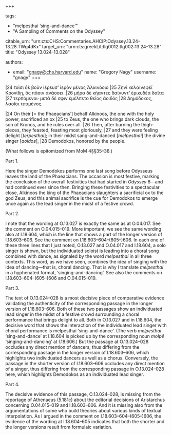 +++

tags:
- "melpesthai ‘sing-and-dance’"
- "A Sampling of Comments on the Odyssey"

citable_urn: "urn:cts:CHS:Commentaries.AHCIP:Odyssey.13.24-13.28.TWg4dKx"
target_urn: "urn:cts:greekLit:tlg0012.tlg002:13.24-13.28"
title: "Odyssey 13.024-13.028"

authors:
- email: "gnagy@chs.harvard.edu"
  name: "Gregory Nagy"
  username: "gnagy"
+++

<p>|24 τοῖσι δὲ βοῦν ἱέρευσ’ ἱερὸν μένος Ἀλκινόοιο |25 Ζηνὶ κελαινεφέϊ Κρονίδῃ, ὃς πᾶσιν ἀνάσσει. |26 μῆρα δὲ κήαντες δαίνυντ’ ἐρικυδέα δαῖτα |27 τερπόμενοι· μετὰ δέ σφιν ἐμέλπετο θεῖος ἀοιδός |28 Δημόδοκος, λαοῖσι τετιμένος.</p><p>|24 On their [= the Phaeacians’] behalf Alkinoos, the one with the holy power, sacrificed an ox |25 to Zeus, the one who brings dark clouds, the son of Kronos, and he rules over all. |26 Then, after burning the thigh-pieces, they feasted, feasting most gloriously, |27 and they were feeling delight [<em>terpesthai</em>]; in their midst sang-and-danced [<em>melpesthai</em>] the divine singer [<em>aoidos</em>], |28 Demodokos, honored by the people.</p><p>(What follows is epitomized from MoM 4§§35–38.)</p><p>Part 1. </p><p>Here the singer Demodokos performs one last song before Odysseus leaves the land of the Phaeacians. The occasion is most festive, marking the conclusion of the overall festivities that had started in <em>Odyssey</em> 8—and had continued ever since then. Bringing these festivities to a spectacular close, Alkinoos the king of the Phaeacians slaughters a sacrificial ox to the god Zeus, and this animal sacrifice is the cue for Demodokos to emerge once again as the lead singer in the midst of a festive crowd. </p><p>  </p><p>Part 2.</p><p>I note that the wording at O.13.027 is exactly the same as at O.04.017. See the comment on O.04.015–019. More important, we see the same wording also at I.18.604, which is the line that shows a part of the longer version of I.18.603–606. See the comment on I.18.603–604–(605–)606. In each one of these three lines that I just noted, O.13.027 and O.04.017 and I.18.604, a solo singer is shown, but the individuated soloist is leading into a choral song combined with dance, as signaled by the word <em>melpesthai</em> in all three contexts. This word, as we have seen, combines the idea of singing with the idea of dancing—that is, choral dancing. That is why I translate <em>melpesthai</em> in a hyphenated format, ‘singing-and-dancing’. See also the comments on I.18.603–604–(605–)606 and O.04.015–019.</p><p>  </p><p>Part 3. </p><p>The text of O.13.024–028 is a most decisive piece of comparative evidence validating the authenticity of the corresponding passage in the longer version of I.18.603–606. Both of these two passages show an individuated lead singer in the midst of a festive crowd surrounding a choral performance that brings delight to all. Both in O.13.027 and in I.18.604, the decisive word that shows the interaction of the individuated lead singer with choral performance is melpesthai ‘sing-and-dance’. (The verb <em>melpesthai</em> ‘sing-and-dance’ at I.18.604 is picked up by the corresponding noun <em>molpē</em> ‘singing-and-dancing’ at I.18.606.) But the passage at O.13.024–028 occludes any direct mention of dancers, thus differing from the corresponding passage in the longer version of I.18.603–606, which highlights two individuated dancers as well as a chorus. Conversely, the passage in the shorter version of I.18.603–606 occludes any direct mention of a singer, thus differing from the corresponding passage in O.13.024–028 here, which highlights Demodokos as an individuated lead singer. </p><p>  </p><p>Part 4.</p><p>The decisive evidence of this passage, O.13.024–028, is missing from the reportage of Athenaeus (5.181c) about the editorial decisions of Aristarchus concerning O.04.015–019 and I.18.603–606. And it is missing also from the argumentations of some who build theories about various kinds of textual interpolation. As I argued in the comment on I.18.603–604–(605–)606, the evidence of the wording at I.18.604–605 indicates that both the shorter and the longer versions result from formulaic variation.  </p>